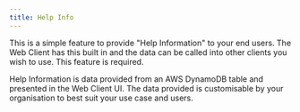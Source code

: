 ```yaml
---
title: Help Info
---
```


<!--
Copyright Amazon.com, Inc. or its affiliates. All Rights Reserved.
SPDX-License-Identifier: MIT-0
-->

This is a simple feature to provide "Help Information" to your end users. The Web Client has this built in and the data can be called into other clients you wish to use. This feature is required. 

Help Information is data provided from an AWS DynamoDB table and presented in the Web Client UI. The data provided is customisable by your organisation to best suit your use case and users. 
